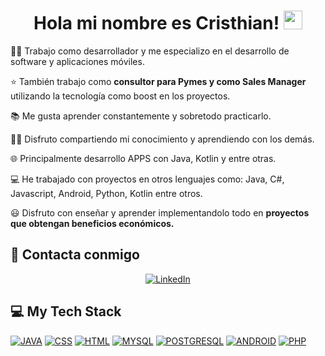 <h1 align="center">
Hola mi nombre es Cristhian!
	<a href="https://github.com/Bouaskaoun" target="_self">
		<img src="https://media.giphy.com/media/hvRJCLFzcasrR4ia7z/giphy.gif" width="30">
	</a>
</h1>
👨‍💻 Trabajo como desarrollador y me especializo en el desarrollo de software y aplicaciones móviles.

:star:  También trabajo como <b>consultor para Pymes y como Sales Manager</b> utilizando la tecnología como boost en los proyectos.

📚 Me gusta aprender constantemente y sobretodo practicarlo.

👨‍🏫 Disfruto compartiendo mi conocimiento y aprendiendo con los demás.

🌐 Principalmente desarrollo APPS con Java, Kotlin y entre otras.

💻 He trabajado con proyectos en otros lenguajes como: Java, C#, Javascript, Android, Python, Kotlin entre otros.

😃 Disfruto con enseñar y aprender implementandolo todo en <b>proyectos que obtengan beneficios económicos.</b>
## 🤝 Contacta conmigo
<p align="center">
<a href="https://www.linkedin.com/in/cristhianbenavidesmartinez/"><img src="https://img.shields.io/badge/linkedin-%230A66C2.svg?style=plastic&logo=linkedin&logoColor=white" alt="LinkedIn"/></a>
</p>

 ## 💻 My Tech Stack

<p>
    <a href="https://www.java.com/"><img alt="JAVA" src="https://img.shields.io/badge/Java-%23FF6F00.svg?logo=java&logoColor=white"></a>
    <a href=""><img alt="CSS" src="https://img.shields.io/badge/CSS-%23336791.svg?logo=java&logoColor=white"></a>
    <a href=""><img alt="HTML" src="https://img.shields.io/badge/HTML-%23E34F26.svg?style=plastic&logo=html5&logoColor=white"></a>
    <a href="https://www.mysql.com/"><img alt="MYSQL" src="https://img.shields.io/badge/MySQL-%234479A1.svg?style=plastic&logo=mysql&logoColor=white"></a>
    <a href="https://www.postgresql.org/"><img alt="POSTGRESQL" src="https://img.shields.io/badge/PostgreSQL-%23336791.svg?style=plastic&logo=postgresql&logoColor=white"></a>
    <a href="https://developer.android.com/studio"><img alt="ANDROID" src="https://img.shields.io/badge/Android%20Studio-%233DDC84.svg?style=plastic&logo=android-studio&logoColor=white"></a>
    <a href="https://www.php.net/"><img alt="PHP" src="https://img.shields.io/badge/PHP-%23336791.svg?style=phplogo=Color=white"></a>
</p>
